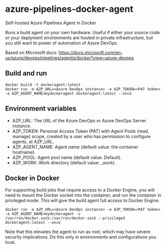 # azure-pipelines-docker-agent
Self-hosted Azure Pipelines Agent in Docker

Runs a build agent on your own hardware. Useful if either your source code or your deplyment environments are hosted in private infrastructure, but you still want to power of automation of Azure DevOps.

Based on Microsoft docs: https://docs.microsoft.com/en-us/azure/devops/pipelines/agents/docker?view=azure-devops

## Build and run

```
docker build -t dockeragent:latest .
docker run -e AZP_URL=<Azure DevOps instance> -e AZP_TOKEN=<PAT token> -e AZP_AGENT_NAME=mydockeragent dockeragent:latest --once
```

## Environment variables

- AZP_URL:	The URL of the Azure DevOps or Azure DevOps Server instance.
- AZP_TOKEN:	Personal Access Token (PAT) with Agent Pools (read, manage) scope, created by a user who has permission to configure agents, at AZP_URL.
- AZP_AGENT_NAME:	Agent name (default value: the container hostname).
- AZP_POOL:	Agent pool name (default value: Default).
- AZP_WORK:	Work directory (default value: _work).

## Docker in Docker

For supporting build jobs that require access to a Docker Engine, you will need to mount the Docker socket into the container, and run the container in privileged mode. This will give the build agent full access to Docker Engine. 

```
docker run -e AZP_URL=<Azure DevOps instance> -e AZP_TOKEN=<PAT token> -e AZP_AGENT_NAME=mydockeragent -v /var/run/docker.sock:/var/run/docker.sock --privileged dockeragent:latest --once
```

Note that this elevates the agent to run as root, which may have severe security implications. Do this only in environments and configurations you trust.
